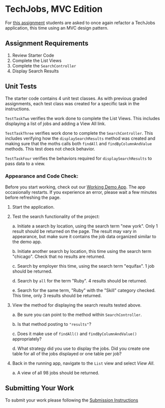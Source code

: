 # TechJobs, MVC Edition

For [this assignment](https://education.launchcode.org/java-web-dev-curriculum/assignments/techjobs-mvc) students are asked to once again refactor a TechJobs application, this time using an MVC
design pattern.

## Assignment Requirements

1. Review Starter Code
2. Complete the List Views
3. Complete the `SearchController`
4. Display Search Results

## Unit Tests

The starter code contains 4 unit test classes.  As with previous graded assignments, each test class was created for a specific task in the instructions.

`TestTaskTwo` verifies the work done to complete the List Views.  This includes displaying a list of jobs and adding a View All link.

`TestTaskThree` verifies work done to complete the `SearchController`.  This includes verifying how the `displaySearchResults` method was created and making sure that the moths calls both `findAll` and `findByColumnAndValue` methods.  This test does not check behavior.

`TestTaskFour` verifies the behaviors required for `displaySearchResults` to pass data to a view.

### Appearance and Code Check:

Before you start working, check out our [Working Demo App](https://java-techjobs-mvc.launchcodetechnicaltraining.org/).
The app occasionally restarts. If you experience an error, please wait a few minutes before refreshing the page.

1. Start the application.
1. Test the search functionality of the project:

   a. Initiate a search by location, using the search term "new york". Only 1 result should be returned on the page. The result may vary in appearance, but make sure it contains the job data organized similar to the demo app.

   b. Initiate another search by location, this time using the search term "chicago". Check that no results are returned.

   c. Search by employer this time, using the search term "equifax". 1 job should be returned.

   d. Search by `all` for the term "Ruby". 4 results should be returned.

   e. Search for the same term, "Ruby" with the "Skill" category checked. This time, only 3 results should be returned.

1. View the method for displaying the search results tested above.

   a. Be sure you can point to the method within `SearchController`.

   b. Is that method posting to `"results"`?

   c. Does it make use of `findAll()` and `findByColumnAndValue()` appropriately?

   d. What strategy did you use to display the jobs. Did you create one table for all of the jobs displayed or one table per job?

1. Back in the running app, navigate to the ``List`` view and select *View All*.

   a. A view of all 98 jobs should be returned.

## Submitting Your Work

To submit your work please following the [Submission Instructions](https://education.launchcode.org/java-web-dev-curriculum/assignments/hello-world#submitting-your-work)